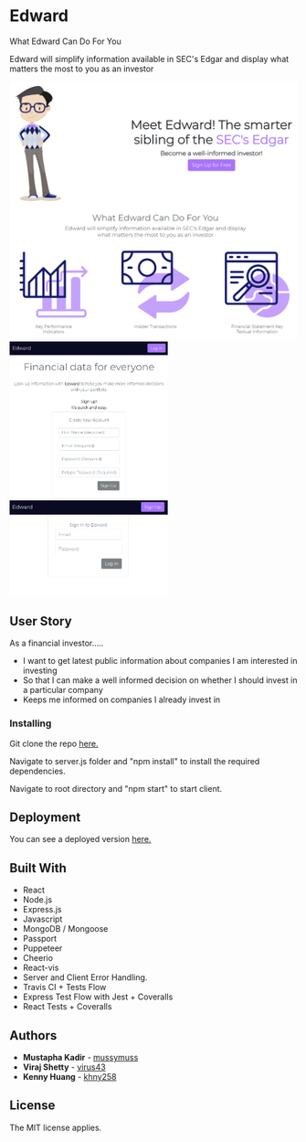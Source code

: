 # Edward

What Edward Can Do For You

Edward will simplify information available in SEC's Edgar and display what matters the most to you as an investor

<img src="/client/public/1.png">
<img src="/client/public/2.png">
<img src="/client/public/4.png" width="55%" height="55%">
<img src="/client/public/3.png" width="55%" height="55%">
<br>

## User Story

As a financial investor…..

* I want to get latest public information about companies I am interested in investing
* So that I can make a well informed decision on whether I should invest in a particular company
* Keeps me informed on companies I already invest in 

### Installing

Git clone the repo [here.](https://github.com/khny258/Edward)

Navigate to server.js folder and "npm install" to install the required dependencies.

Navigate to root directory and "npm start" to start client.

## Deployment

You can see a deployed version [here.](https://edward-2.herokuapp.com/)

## Built With

* React
* Node.js
* Express.js
* Javascript
* MongoDB / Mongoose
* Passport
* Puppeteer 
* Cheerio
* React-vis
* Server and Client Error Handling.
* Travis CI + Tests Flow
* Express Test Flow with Jest + Coveralls
* React Tests + Coveralls

## Authors

* **Mustapha Kadir** - [mussymuss](https://github.com/mussymuss)
* **Viraj Shetty** - [virus43](https://github.com/virus43)
* **Kenny Huang** - [khny258](https://github.com/khny258)

## License

The MIT license applies.
